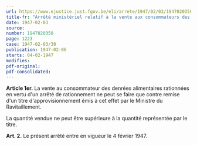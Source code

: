 ```yaml
---
url: https://www.ejustice.just.fgov.be/eli/arrete/1947/02/03/1947020350/justel
title-fr: "Arrêté ministériel relatif à la vente aux consommateurs des denrées alimentaires rationnées."
date: 1947-02-03
source:
number: 1947020350
page: 1223
case: 1947-02-03/30
publication: 1947-02-06
starts: 04-02-1947
modifies:
pdf-original:
pdf-consolidated:
---
```


**Article 1er.** La vente au consommateur des denrées alimentaires rationnées en vertu d'un arrêté de rationnement ne peut se faire que contre remise d'un titre d'approvisionnement émis à cet effet par le Ministre du Ravitaillement.

La quantité vendue ne peut être supérieure à la quantité représentée par le titre.

**Art. 2.** Le présent arrêté entre en vigueur le 4 février 1947.
